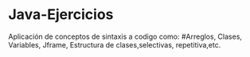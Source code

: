 # Java-Ejercicios
Aplicación de conceptos de sintaxis a codigo como:
#Arreglos, Clases, Variables, Jframe, Estructura de clases,selectivas, repetitiva,etc. 


